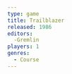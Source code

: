 ```yaml
---
type: game
title: Trailblazer
released: 1986
editors: 
  -Gremlin
players: 1
genres:
  - Course
---
```


